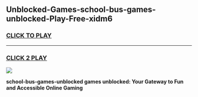 
## Unblocked-Games-school-bus-games-unblocked-Play-Free-xidm6
<h3>
<a href="https://premium76.site?title=school-bus-games-unblocked&ref=23A">CLICK TO PLAY</a></h3>
<hr>

<h3>
<a href="https://premium76.site?title=school-bus-games-unblocked&ref=23A">CLICK 2 PLAY</a>
  
</h3>

<a href="https://premium76.site?title=school-bus-games-unblocked&ref=23A"><img src="https://clearcache.store/games.png"></a>


**school-bus-games-unblocked games unblocked: Your Gateway to Fun and Accessible Online Gaming**
